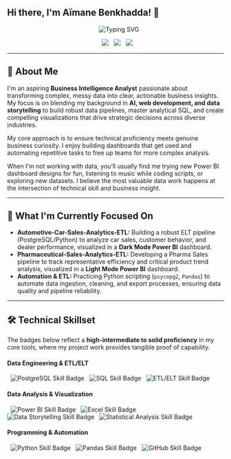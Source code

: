 ## Hi there, I'm Aïmane Benkhadda! 👋

<div align="center">
    <img src="https://readme-typing-svg.herokuapp.com?font=Fira+Code&pause=1000&color=2E9EF7&center=true&vCenter=true&width=480&lines=Business+Intelligence+Analyst;ETL+%26+Data+Pipeline+Developer;Turning+Data+into+Actionable+Insights;Excel%2C+SQL%2C+Python%2C+%26+Power+BI+Proficient" alt="Typing SVG" />
</div>

<p align="center">
  <a href="https://www.linkedin.com/in/a%C3%AFmane-benkhadda-711035392/"><img src="https://img.shields.io/badge/LinkedIn-Connect-blue?style=for-the-badge&logo=linkedin"></a>
  <a href="https://profile.indeed.com/?hl=en_MA&co=MA&from=gnav-notifcenter"><img src="https://img.shields.io/badge/Indeed-My_Profile-000000?style=for-the-badge&logo=indeed"></a>
  <a href="mailto:aymanebenkhadda5959@gmail.com"><img src="https://img.shields.io/badge/Email-Contact-green?style=for-the-badge&logo=gmail"></a>
</p>

---

## 🚀 About Me 
I'm an aspiring **Business Intelligence Analyst** passionate about transforming complex, messy data into clear, actionable business insights. My focus is on blending my background in **AI, web development, and data storytelling** to build robust data pipelines, master analytical SQL, and create compelling visualizations that drive strategic decisions across diverse industries.

My core approach is to ensure technical proficiency meets genuine business curiosity. I enjoy building dashboards that get used and automating repetitive tasks to free up teams for more complex analysis.

When I'm not working with data, you’ll usually find me trying new Power BI dashboard designs for fun, listening to music while coding scripts, or exploring new datasets. I believe the most valuable data work happens at the intersection of technical skill and business insight.

---

## 🔭 What I'm Currently Focused On 

- **Automotive-Car-Sales-Analytics-ETL:** Building a robust ELT pipeline (PostgreSQL/Python) to analyze car sales, customer behavior, and dealer performance, visualized in a **Dark Mode Power BI** dashboard.  
- **Pharmaceutical-Sales-Analytics-ETL:** Developing a Pharma Sales pipeline to track representative efficiency and critical product trend analysis, visualized in a **Light Mode Power BI** dashboard.
- **Automation & ETL:** Practicing Python scripting (`psycopg2`, `Pandas`) to automate data ingestion, cleaning, and export processes, ensuring data quality and pipeline reliability.

---

## 🛠️ Technical Skillset

The badges below reflect a **high-intermediate to solid proficiency** in my core tools, where my project work provides tangible proof of capability.

#### Data Engineering & ETL/ELT
<p>
  <img src="https://img.shields.io/badge/PostgreSQL-Proficient-4169E1?style=flat&logo=postgresql&logoColor=white" alt="PostgreSQL Skill Badge">
  <img src="https://img.shields.io/badge/SQL-Proficient-4479A1?style=flat&logo=mysql&logoColor=white" alt="SQL Skill Badge">
  <img src="https://img.shields.io/badge/ETL%2FELT-Intermediate-FF6B6B?style=flat" alt="ETL/ELT Skill Badge">
</p>

#### Data Analysis & Visualization
<p>
  <img src="https://img.shields.io/badge/Power%20BI-Proficient-F2C811?style=flat&logo=powerbi&logoColor=black" alt="Power BI Skill Badge">
  <img src="https://img.shields.io/badge/Excel-Proficient-217346?style=flat&logo=microsoft-excel&logoColor=white" alt="Excel Skill Badge">
  <img src="https://img.shields.io/badge/Data%20Storytelling-Intermediate-4ECDC4?style=flat" alt="Data Storytelling Skill Badge">
  <img src="https://img.shields.io/badge/Statistical%20Analysis-Intermediate-96CEB4?style=flat" alt="Statistical Analysis Skill Badge">
</p>

#### Programming & Automation
<p>
  <img src="https://img.shields.io/badge/Python-Proficient-3776AB?style=flat&logo=python&logoColor=white" alt="Python Skill Badge">
  <img src="https://img.shields.io/badge/Pandas-Intermediate-150458?style=flat&logo=pandas&logoColor=white" alt="Pandas Skill Badge">
  <img src="https://img.shields.io/badge/Git%2FGitHub-Intermediate-181717?style=flat&logo=github&logoColor=white" alt="GitHub Skill Badge">
</p>
